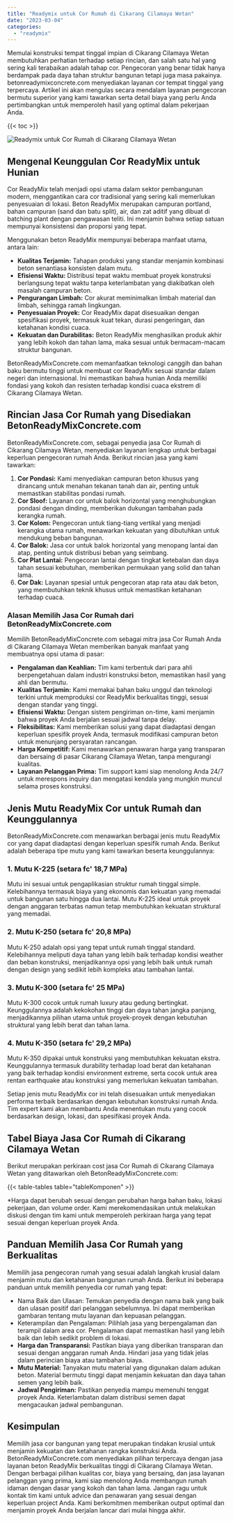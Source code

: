 ```yaml
---
title: "Readymix untuk Cor Rumah di Cikarang Cilamaya Wetan"
date: "2023-03-04"
categories: 
  - "readymix"
---
```


Memulai konstruksi tempat tinggal impian di Cikarang Cilamaya Wetan membutuhkan perhatian terhadap setiap rincian, dan salah satu hal yang sering kali terabaikan adalah tahap cor. Pengecoran yang benar tidak hanya berdampak pada daya tahan struktur bangunan tetapi juga masa pakainya. betonreadymixconcrete.com menyediakan layanan cor tempat tinggal yang terpercaya. Artikel ini akan mengulas secara mendalam layanan pengecoran bermutu superior yang kami tawarkan serta detail biaya yang perlu Anda pertimbangkan untuk memperoleh hasil yang optimal dalam pekerjaan Anda.

{{< toc >}}

![Readymix untuk Cor Rumah di Cikarang Cilamaya Wetan](https://betoncor8.github.io/cor/harga-beton-readymix-concrete%20(4).png)

## Mengenal Keunggulan Cor ReadyMix untuk Hunian

Cor ReadyMix telah menjadi opsi utama dalam sektor pembangunan modern, menggantikan cara cor tradisional yang sering kali memerlukan penyesuaian di lokasi. Beton ReadyMix merupakan campuran portland, bahan campuran (sand dan batu split), air, dan zat aditif yang dibuat di batching plant dengan pengawasan teliti. Ini menjamin bahwa setiap satuan mempunyai konsistensi dan proporsi yang tepat.

Menggunakan beton ReadyMix mempunyai beberapa manfaat utama, antara lain:

- **Kualitas Terjamin:** Tahapan produksi yang standar menjamin kombinasi beton senantiasa konsisten dalam mutu.
- **Efisiensi Waktu:** Distribusi tepat waktu membuat proyek konstruksi berlangsung tepat waktu tanpa keterlambatan yang diakibatkan oleh masalah campuran beton.
- **Pengurangan Limbah:** Cor akurat meminimalkan limbah material dan limbah, sehingga ramah lingkungan.
- **Penyesuaian Proyek:** Cor ReadyMix dapat disesuaikan dengan spesifikasi proyek, termasuk kuat tekan, durasi pengeringan, dan ketahanan kondisi cuaca.
- **Kekuatan dan Durabilitas:** Beton ReadyMix menghasilkan produk akhir yang lebih kokoh dan tahan lama, maka sesuai untuk bermacam-macam struktur bangunan.

BetonReadyMixConcrete.com memanfaatkan teknologi canggih dan bahan baku bermutu tinggi untuk membuat cor ReadyMix sesuai standar dalam negeri dan internasional. Ini memastikan bahwa hunian Anda memiliki fondasi yang kokoh dan resisten terhadap kondisi cuaca ekstrem di Cikarang Cilamaya Wetan.

## Rincian Jasa Cor Rumah yang Disediakan BetonReadyMixConcrete.com

BetonReadyMixConcrete.com, sebagai penyedia jasa Cor Rumah di Cikarang Cilamaya Wetan, menyediakan layanan lengkap untuk berbagai keperluan pengecoran rumah Anda. Berikut rincian jasa yang kami tawarkan:

1. **Cor Pondasi:** Kami menyediakan campuran beton khusus yang dirancang untuk menahan tekanan tanah dan air, penting untuk memastikan stabilitas pondasi rumah.
2. **Cor Sloof:** Layanan cor untuk balok horizontal yang menghubungkan pondasi dengan dinding, memberikan dukungan tambahan pada kerangka rumah.
3. **Cor Kolom:** Pengecoran untuk tiang-tiang vertikal yang menjadi kerangka utama rumah, menawarkan kekuatan yang dibutuhkan untuk mendukung beban bangunan.
4. **Cor Balok:** Jasa cor untuk balok horizontal yang menopang lantai dan atap, penting untuk distribusi beban yang seimbang.
5. **Cor Plat Lantai:** Pengecoran lantai dengan tingkat ketebalan dan daya tahan sesuai kebutuhan, memberikan permukaan yang solid dan tahan lama.
6. **Cor Dak:** Layanan spesial untuk pengecoran atap rata atau dak beton, yang membutuhkan teknik khusus untuk memastikan ketahanan terhadap cuaca.

### Alasan Memilih Jasa Cor Rumah dari BetonReadyMixConcrete.com

Memilih BetonReadyMixConcrete.com sebagai mitra jasa Cor Rumah Anda di Cikarang Cilamaya Wetan memberikan banyak manfaat yang membuatnya opsi utama di pasar:

- **Pengalaman dan Keahlian:** Tim kami terbentuk dari para ahli berpengetahuan dalam industri konstruksi beton, memastikan hasil yang ahli dan bermutu.
- **Kualitas Terjamin:** Kami memakai bahan baku unggul dan teknologi terkini untuk memproduksi cor ReadyMix berkualitas tinggi, sesuai dengan standar yang tinggi.
- **Efisiensi Waktu:** Dengan sistem pengiriman on-time, kami menjamin bahwa proyek Anda berjalan sesuai jadwal tanpa delay.
- **Fleksibilitas:** Kami memberikan solusi yang dapat diadaptasi dengan keperluan spesifik proyek Anda, termasuk modifikasi campuran beton untuk menunjang persyaratan rancangan.
- **Harga Kompetitif:** Kami menawarkan penawaran harga yang transparan dan bersaing di pasar Cikarang Cilamaya Wetan, tanpa mengurangi kualitas.
- **Layanan Pelanggan Prima:** Tim support kami siap menolong Anda 24/7 untuk merespons inquiry dan mengatasi kendala yang mungkin muncul selama proses konstruksi.

## Jenis Mutu ReadyMix Cor untuk Rumah dan Keunggulannya

BetonReadyMixConcrete.com menawarkan berbagai jenis mutu ReadyMix cor yang dapat diadaptasi dengan keperluan spesifik rumah Anda. Berikut adalah beberapa tipe mutu yang kami tawarkan beserta keunggulannya:

### 1\. Mutu K-225 (setara fc' 18,7 MPa)

Mutu ini sesuai untuk pengaplikasian struktur rumah tinggal simple. Kelebihannya termasuk biaya yang ekonomis dan kekuatan yang memadai untuk bangunan satu hingga dua lantai. Mutu K-225 ideal untuk proyek dengan anggaran terbatas namun tetap membutuhkan kekuatan struktural yang memadai.

### 2\. Mutu K-250 (setara fc' 20,8 MPa)

Mutu K-250 adalah opsi yang tepat untuk rumah tinggal standard. Kelebihannya meliputi daya tahan yang lebih baik terhadap kondisi weather dan beban konstruksi, menjadikannya opsi yang lebih baik untuk rumah dengan design yang sedikit lebih kompleks atau tambahan lantai.

### 3\. Mutu K-300 (setara fc' 25 MPa)

Mutu K-300 cocok untuk rumah luxury atau gedung bertingkat. Keunggulannya adalah kekokohan tinggi dan daya tahan jangka panjang, menjadikannya pilihan utama untuk proyek-proyek dengan kebutuhan struktural yang lebih berat dan tahan lama.

### 4\. Mutu K-350 (setara fc' 29,2 MPa)

Mutu K-350 dipakai untuk konstruksi yang membutuhkan kekuatan ekstra. Keunggulannya termasuk durability terhadap load berat dan ketahanan yang baik terhadap kondisi environment extreme, serta cocok untuk area rentan earthquake atau konstruksi yang memerlukan kekuatan tambahan.

Setiap jenis mutu ReadyMix cor ini telah disesuaikan untuk menyediakan performa terbaik berdasarkan dengan kebutuhan konstruksi rumah Anda. Tim expert kami akan membantu Anda menentukan mutu yang cocok berdasarkan design, lokasi, dan spesifikasi proyek Anda.

## Tabel Biaya Jasa Cor Rumah di Cikarang Cilamaya Wetan

Berikut merupakan perkiraan cost jasa Cor Rumah di Cikarang Cilamaya Wetan yang ditawarkan oleh BetonReadyMixConcrete.com:

{{< table-tables table="tableKomponen" >}}

\*Harga dapat berubah sesuai dengan perubahan harga bahan baku, lokasi pekerjaan, dan volume order. Kami merekomendasikan untuk melakukan diskusi dengan tim kami untuk memperoleh perkiraan harga yang tepat sesuai dengan keperluan proyek Anda.

## Panduan Memilih Jasa Cor Rumah yang Berkualitas

Memilih jasa pengecoran rumah yang sesuai adalah langkah krusial dalam menjamin mutu dan ketahanan bangunan rumah Anda. Berikut ini beberapa panduan untuk memilih penyedia cor rumah yang tepat:

- Nama Baik dan Ulasan: Temukan penyedia dengan nama baik yang baik dan ulasan positif dari pelanggan sebelumnya. Ini dapat memberikan gambaran tentang mutu layanan dan kepuasan pelanggan.
- Keterampilan dan Pengalaman: Pilihlah jasa yang berpengalaman dan terampil dalam area cor. Pengalaman dapat memastikan hasil yang lebih baik dan lebih sedikit problem di lokasi.
- **Harga dan Transparansi:** Pastikan biaya yang diberikan transparan dan sesuai dengan anggaran rumah Anda. Hindari jasa yang tidak jelas dalam perincian biaya atau tambahan biaya.
- **Mutu Material:** Tanyakan mutu material yang digunakan dalam adukan beton. Material bermutu tinggi dapat menjamin kekuatan dan daya tahan semen yang lebih baik.
- **Jadwal Pengiriman:** Pastikan penyedia mampu memenuhi tenggat proyek Anda. Keterlambatan dalam distribusi semen dapat mengacaukan jadwal pembangunan.

## Kesimpulan

Memilih jasa cor bangunan yang tepat merupakan tindakan krusial untuk menjamin kekuatan dan ketahanan rangka konstruksi Anda. BetonReadyMixConcrete.com menyediakan pilihan terpercaya dengan jasa layanan beton ReadyMix berkualitas tinggi di Cikarang Cilamaya Wetan. Dengan berbagai pilihan kualitas cor, biaya yang bersaing, dan jasa layanan pelanggan yang prima, kami siap menolong Anda membangun rumah idaman dengan dasar yang kokoh dan tahan lama. Jangan ragu untuk kontak tim kami untuk advice dan penawaran yang sesuai dengan keperluan project Anda. Kami berkomitmen memberikan output optimal dan menjamin proyek Anda berjalan lancar dari mulai hingga akhir.
